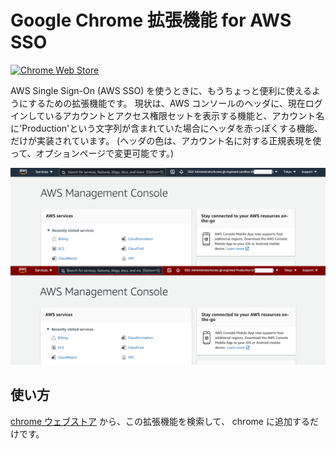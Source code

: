 # Google Chrome 拡張機能 for AWS SSO

[![Chrome Web Store](https://img.shields.io/chrome-web-store/v/ejjegcnihofdahmbbhekhkcnpflljeej.svg)](https://chrome.google.com/webstore/detail/extension-for-aws-sso/ejjegcnihofdahmbbhekhkcnpflljeej?utm_source=github)

AWS Single Sign-On (AWS SSO) を使うときに、もうちょっと便利に使えるようにするための拡張機能です。
現状は、AWS コンソールのヘッダに、現在ログインしているアカウントとアクセス権限セットを表示する機能と、アカウント名に'Production'という文字列が含まれていた場合にヘッダを赤っぽくする機能、だけが実装されています。
(ヘッダの色は、アカウント名に対する正規表現を使って、オプションページで変更可能です。)

![ss_dev.png](screenshots/awssso.png)

## 使い方

[chrome ウェブストア](https://chrome.google.com/webstore/detail/extension-for-aws-sso/ejjegcnihofdahmbbhekhkcnpflljeej) から、この拡張機能を検索して、 chrome に追加するだけです。
